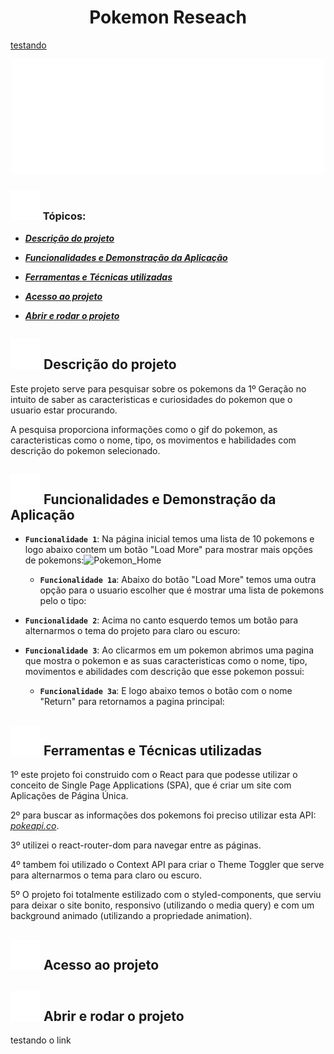 <h1 align="center">Pokemon Reseach</h1>

<a href="#teste">testando</a>

<div align="center">
        <img src="./src/assets/white-logo.svg" width="500" alt="Pokemon Logo">
</div>

### ![White_Pokeball](./src/assets/white-pokeball.svg) Tópicos:

- [**_Descrição do projeto_**](#descrição-do-projeto)

- [**_Funcionalidades e Demonstração da Aplicação_**](#white_pokeball-funcionalidades-e-demonstração-da-aplicação)

- [**_Ferramentas e Técnicas utilizadas_**](#white_pokeball-ferramentas-e-técnicas-utilizadas)

- [**_Acesso ao projeto_**](#white_pokeball-acesso-ao-projeto)

- [**_Abrir e rodar o projeto_**](#white_pokeball-abrir-e-rodar-o-projeto)

## ![White_Pokeball](./src/assets/white-pokeball.svg) Descrição do projeto

<p>Este projeto serve para pesquisar sobre os pokemons da 1º Geração no intuito de saber as caracteristicas e curiosidades do pokemon que o usuario estar procurando.</p>

<p>A pesquisa proporciona informações como o gif do pokemon, as caracteristicas como o nome, tipo, os movimentos e habilidades com descrição do pokemon selecionado.</p>

## ![White_Pokeball](./src/assets/white-pokeball.svg) Funcionalidades e Demonstração da Aplicação

- **`Funcionalidade 1`**: Na página inicial temos uma lista de 10 pokemons e logo abaixo contem um botão "Load More" para mostrar mais opções de pokemons:![Pokemon_Home](gifs/pokemonHome.gif)

    - **`Funcionalidade 1a`**: Abaixo do botão "Load More" temos uma outra opção para o usuario escolher que é mostrar uma lista de pokemons pelo o tipo:

- **`Funcionalidade 2`**: Acima no canto esquerdo temos um botão para alternarmos o tema do projeto para claro ou escuro: 

- **`Funcionalidade 3`**: Ao clicarmos em um pokemon abrimos uma pagina que mostra o pokemon e as suas caracteristicas como o nome, tipo, movimentos e abilidades com descrição que esse pokemon possui:

    - **`Funcionalidade 3a`**: E logo abaixo temos o botão com o nome "Return" para retornamos a pagina principal:


## ![White_Pokeball](./src/assets/white-pokeball.svg) Ferramentas e Técnicas utilizadas

1º este projeto foi construido com o React para que podesse utilizar o conceito de Single Page Applications (SPA), que é criar um site com Aplicações de Página Única.

2º para buscar as informações dos pokemons foi preciso utilizar esta API: [*pokeapi.co*](https://pokeapi.co/).

3º utilizei o react-router-dom para navegar entre as páginas.

4º tambem foi utilizado o Context API para criar o Theme Toggler que serve para alternarmos o tema para claro ou escuro.

5º O projeto foi totalmente estilizado com o styled-components, que serviu para deixar o site bonito, responsivo (utilizando o media query) e com um background animado (utilizando a propriedade animation).

## ![White_Pokeball](./src/assets/white-pokeball.svg) Acesso ao projeto

## ![White_Pokeball](./src/assets/white-pokeball.svg) Abrir e rodar o projeto

<p id="teste">testando o link</p>
